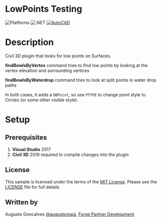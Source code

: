 # LowPoints Testing

![Platforms](https://img.shields.io/badge/Plugins-Windows-lightgray.svg)
![.NET](https://img.shields.io/badge/.NET%20Framework-4.7-blue.svg)
[![AutoCAD](https://img.shields.io/badge/Civil3D-2019-lightblue.svg)](http://developer.autodesk.com/)

# Description

Civil 3D plugin that looks for low points on Surfaces.

**findBowlsByVertex** command tries to find low points by looking at the vertex elevation and surrounding vertices

**findBowlsByWaterdrop** command tries to look at split points in water drop paths

In both cases, it adds a `DBPoint`, so use `PTYPE` to change point style to Circles (or some other visible style).

# Setup

## Prerequisites

1. **Visual Studio** 2017
2. **Civil 3D** 2019 required to compile changes into the plugin


## License

This sample is licensed under the terms of the [MIT License](http://opensource.org/licenses/MIT). Please see the [LICENSE](LICENSE) file for full details.

## Written by

Augusto Goncalves [@augustomaia](https://twitter.com/augustomaia), [Forge Partner Development](http://forge.autodesk.com)